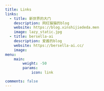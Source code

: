 ```yaml
---
title: Links
links:
  - title: 新世界的大门
    description: 网红猫猫的blog
    website: https://blog.xinshijiededa.men
    image: lazy_static.jpg
  - title: bersella-ai
    description: 爱酱的blog
    website: https://bersella-ai.cc/
    image: 
menu:
    main: 
        weight: -50
        params:
            icon: link

comments: false
---
```

